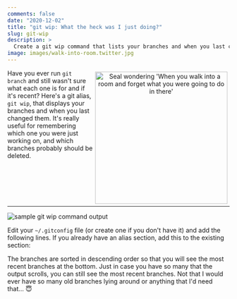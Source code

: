 ```yaml
---
comments: false
date: "2020-12-02"
title: "git wip: What the heck was I just doing?"
slug: git-wip
description: >
  Create a git wip command that lists your branches and when you last changed them.
image: images/walk-into-room.twitter.jpg
---
```


<figure style="text-align: center; float: right; margin: 5px">
  <img src="/images/walk-into-room.jpg" width="300" alt="Seal wondering 'When you walk into a room and forget what you were going to do in there'" />
</figure>

Have you ever run `git branch` and still wasn't sure what each one is for and if
it's recent? Here's a git alias, `git wip`, that displays your branches and when
you last changed them. It's really useful for remembering which one you were
just working on, and which branches probably should be deleted.

<hr style="clear: both;" />

![sample git wip command output](/images/git-wip.png)

Edit your `~/.gitconfig` file (or create one if you don't have it) and add the
following lines. If you already have an alias section, add this to the existing
section:

<script src="https://gist.github.com/carolynvs/c9357f45b6230cc8c3b302e83e3961a0.js"></script>

The branches are sorted in descending order so that you will see the most recent
branches at the bottom. Just in case you have so many that the output scrolls,
you can still see the most recent branches. Not that I would ever have so many
old branches lying around or anything that I'd need that... 😇

